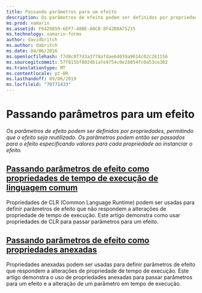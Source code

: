 ```yaml
---
title: Passando parâmetros para um efeito
description: Os parâmetros de efeito podem ser definidos por propriedades, permitindo que o efeito seja reutilizado. Em seguida, os parâmetros podem ser passados para o efeito especificando valores para cada propriedade ao instanciar o efeito.
ms.prod: xamarin
ms.assetid: F6429859-6EF7-48BE-A0CB-8F42B8A75215
ms.technology: xamarin-forms
author: davidbritch
ms.author: dabritch
ms.date: 04/06/2016
ms.openlocfilehash: f7d8c8f7d3a3778afdae64039a9614c02c261156
ms.sourcegitcommit: 57f815bf0024b1afe9754c0e28054fc0a53ce302
ms.translationtype: MT
ms.contentlocale: pt-BR
ms.lasthandoff: 09/06/2019
ms.locfileid: "70771433"
---
```

# <a name="passing-parameters-to-an-effect"></a>Passando parâmetros para um efeito

_Os parâmetros de efeito podem ser definidos por propriedades, permitindo que o efeito seja reutilizado. Os parâmetros podem então ser passados para o efeito especificando valores para cada propriedade ao instanciar o efeito._

## <a name="passing-effect-parameters-as-common-language-runtime-propertiesclr-propertiesmd"></a>[Passando parâmetros de efeito como propriedades de tempo de execução de linguagem comum](clr-properties.md)

Propriedades de CLR (Common Language Runtime) podem ser usadas para definir parâmetros de efeito que não respondem a alterações de propriedade de tempo de execução. Este artigo demonstra como usar propriedades de CLR para passar parâmetros para um efeito.

## <a name="passing-effect-parameters-as-attached-propertiesattached-propertiesmd"></a>[Passando parâmetros de efeito como propriedades anexadas](attached-properties.md)

Propriedades anexadas podem ser usadas para definir parâmetros de efeito que respondem a alterações de propriedade de tempo de execução. Este artigo demonstra o uso de propriedades anexadas para passar parâmetros para um efeito e a alteração de um parâmetro em tempo de execução.
